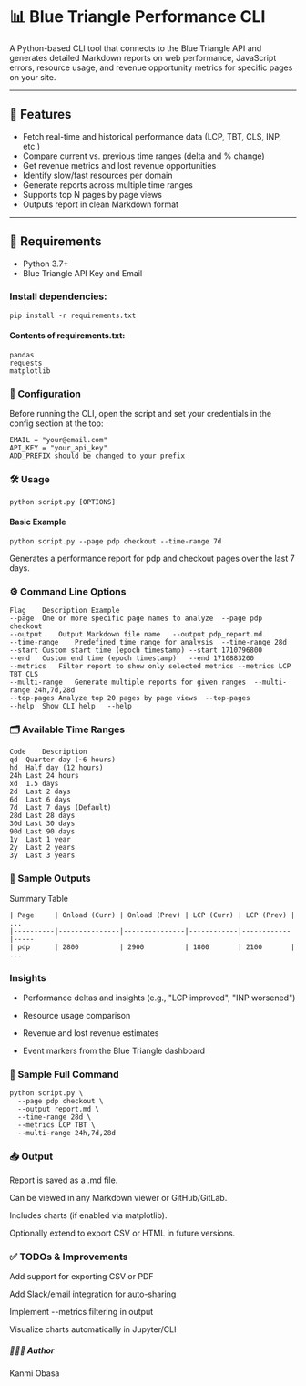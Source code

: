# 📊 Blue Triangle Performance CLI

A Python-based CLI tool that connects to the Blue Triangle API and generates detailed Markdown reports on web performance, JavaScript errors, resource usage, and revenue opportunity metrics for specific pages on your site.

---

## 🚀 Features

- Fetch real-time and historical performance data (LCP, TBT, CLS, INP, etc.)
- Compare current vs. previous time ranges (delta and % change)
- Get revenue metrics and lost revenue opportunities
- Identify slow/fast resources per domain
- Generate reports across multiple time ranges
- Supports top N pages by page views
- Outputs report in clean Markdown format

---

## 🧰 Requirements

- Python 3.7+
- Blue Triangle API Key and Email

### Install dependencies:
```
pip install -r requirements.txt
```

#### Contents of requirements.txt:
```
pandas
requests
matplotlib
```
### 🔐 Configuration
Before running the CLI, open the script and set your credentials in the config section at the top:

```
EMAIL = "your@email.com"
API_KEY = "your_api_key"
ADD_PREFIX should be changed to your prefix
```
### 🛠 Usage
```
python script.py [OPTIONS]
```
#### Basic Example
```
python script.py --page pdp checkout --time-range 7d
```
Generates a performance report for pdp and checkout pages over the last 7 days.

### ⚙️ Command Line Options
```
Flag	Description	Example
--page	One or more specific page names to analyze	--page pdp checkout
--output	Output Markdown file name	--output pdp_report.md
--time-range	Predefined time range for analysis	--time-range 28d
--start	Custom start time (epoch timestamp)	--start 1710796800
--end	Custom end time (epoch timestamp)	--end 1710883200
--metrics	Filter report to show only selected metrics	--metrics LCP TBT CLS
--multi-range	Generate multiple reports for given ranges	--multi-range 24h,7d,28d
--top-pages	Analyze top 20 pages by page views	--top-pages
--help	Show CLI help	--help
```

### 🗂 Available Time Ranges
```
Code	Description
qd	Quarter day (~6 hours)
hd	Half day (12 hours)
24h	Last 24 hours
xd	1.5 days
2d	Last 2 days
6d	Last 6 days
7d	Last 7 days (Default)
28d	Last 28 days
30d	Last 30 days
90d	Last 90 days
1y	Last 1 year
2y	Last 2 years
3y	Last 3 years
```
### 📁 Sample Outputs
Summary Table
```
| Page     | Onload (Curr) | Onload (Prev) | LCP (Curr) | LCP (Prev) | ...
|----------|---------------|---------------|------------|------------|-----
| pdp      | 2800          | 2900          | 1800       | 2100       | ...
```

### Insights
- Performance deltas and insights (e.g., "LCP improved", "INP worsened")

- Resource usage comparison

- Revenue and lost revenue estimates

- Event markers from the Blue Triangle dashboard

### 🧪 Sample Full Command
```
python script.py \
  --page pdp checkout \
  --output report.md \
  --time-range 28d \
  --metrics LCP TBT \
  --multi-range 24h,7d,28d
```
### 📤 Output
Report is saved as a .md file.

Can be viewed in any Markdown viewer or GitHub/GitLab.

Includes charts (if enabled via matplotlib).

Optionally extend to export CSV or HTML in future versions.

### ✅ TODOs & Improvements
 Add support for exporting CSV or PDF

 Add Slack/email integration for auto-sharing

 Implement --metrics filtering in output

 Visualize charts automatically in Jupyter/CLI

##### 👨🏽‍💻 Author
Kanmi Obasa


